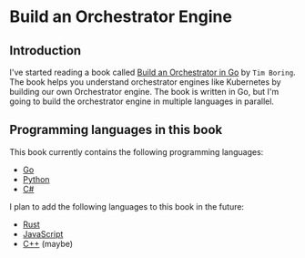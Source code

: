 # Build an Orchestrator Engine

## Introduction

I've started reading a book called [Build an Orchestrator in Go](https://www.manning.com/books/build-an-orchestrator-in-go-from-scratch)
by `Tim Boring`. The book helps you understand orchestrator engines like Kubernetes by
building our own Orchestrator engine. The book is written in Go, but I'm going to build
the orchestrator engine in multiple languages in parallel.

## Programming languages in this book

This book currently contains the following programming languages:

- [Go](https://go.dev/)
- [Python](https://www.python.org/)
- [C#](https://dotnet.microsoft.com/languages/csharp)

I plan to add the following languages to this book in the future:

- [Rust](https://www.rust-lang.org/)
- [JavaScript](https://www.javascript.com/)
- [C++](https://isocpp.org/) (maybe)
